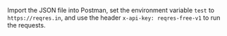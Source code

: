 Import the JSON file into Postman, set the environment variable `test` to `https://reqres.in`, and use the header `x-api-key: reqres-free-v1` to run the requests.
